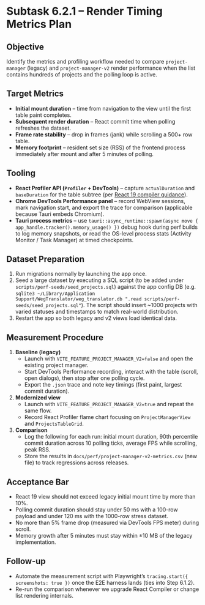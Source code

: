 # Subtask 6.2.1 – Render Timing Metrics Plan

## Objective
Identify the metrics and profiling workflow needed to compare `project-manager` (legacy) and `project-manager-v2` render performance when the list contains hundreds of projects and the polling loop is active.

## Target Metrics
- **Initial mount duration** – time from navigation to the view until the first table paint completes.
- **Subsequent render duration** – React commit time when polling refreshes the dataset.
- **Frame rate stability** – drop in frames (jank) while scrolling a 500+ row table.
- **Memory footprint** – resident set size (RSS) of the frontend process immediately after mount and after 5 minutes of polling.

## Tooling
- **React Profiler API (`Profiler` + DevTools)** – capture `actualDuration` and `baseDuration` for the table subtree (per [React 19 compiler guidance](https://www.technaureus.com/blog-detail/react-19-compiler-explained-faster-smarter-smoothe)).
- **Chrome DevTools Performance panel** – record WebView sessions, mark navigation start, and export the trace for comparison (applicable because Tauri embeds Chromium).
- **Tauri process metrics** – use `tauri::async_runtime::spawn(async move { app_handle.tracker().memory_usage() })` debug hook during perf builds to log memory snapshots, or read the OS-level process stats (Activity Monitor / Task Manager) at timed checkpoints.

## Dataset Preparation
1. Run migrations normally by launching the app once.
2. Seed a large dataset by executing a SQL script (to be added under `scripts/perf-seeds/seed_projects.sql`) against the app config DB (e.g. `sqlite3 ~/Library/Application Support/WegTranslator/weg_translator.db ".read scripts/perf-seeds/seed_projects.sql"`). The script should insert ~1000 projects with varied statuses and timestamps to match real-world distribution.
3. Restart the app so both legacy and v2 views load identical data.

## Measurement Procedure
1. **Baseline (legacy)**
   - Launch with `VITE_FEATURE_PROJECT_MANAGER_V2=false` and open the existing project manager.
   - Start DevTools Performance recording, interact with the table (scroll, open dialogs), then stop after one polling cycle.
   - Export the `.json` trace and note key timings (first paint, largest commit duration).
2. **Modernized view**
   - Launch with `VITE_FEATURE_PROJECT_MANAGER_V2=true` and repeat the same flow.
   - Record React Profiler flame chart focusing on `ProjectManagerView` and `ProjectsTableGrid`.
3. **Comparison**
   - Log the following for each run: initial mount duration, 90th percentile commit duration across 10 polling ticks, average FPS while scrolling, peak RSS.
   - Store the results in `docs/perf/project-manager-v2-metrics.csv` (new file) to track regressions across releases.

## Acceptance Bar
- React 19 view should not exceed legacy initial mount time by more than 10%.
- Polling commit duration should stay under 50 ms with a 100-row payload and under 120 ms with the 1000-row stress dataset.
- No more than 5% frame drop (measured via DevTools FPS meter) during scroll.
- Memory growth after 5 minutes must stay within ±10 MB of the legacy implementation.

## Follow-up
- Automate the measurement script with Playwright’s `tracing.start({ screenshots: true })` once the E2E harness lands (ties into Step 6.1.2).
- Re-run the comparison whenever we upgrade React Compiler or change list rendering internals.
